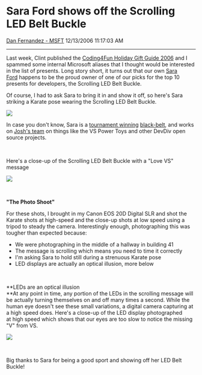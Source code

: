 <div id="page">

# Sara Ford shows off the Scrolling LED Belt Buckle

[Dan Fernandez -
MSFT](https://social.msdn.microsoft.com/profile/Dan%20Fernandez%20-%20MSFT)
12/13/2006 11:17:03 AM

-----

<div id="content">

Last week, Clint published the [Coding4Fun Holiday Gift
Guide 2006](http://msdn.microsoft.com/coding4fun/events/holidays/article.aspx?articleid=1228621&title=Holiday+Gift+Guide+2006)
and I spammed some internal Microsoft aliases that I thought would be
interested in the list of presents. Long story short, it turns out that
our own [Sara Ford](http://blogs.msdn.com/saraford) happens to be the
proud owner of one of our picks for the top 10 presents for developers,
the Scrolling LED Belt Buckle.

Of course, I had to ask Sara to bring it in and show it off, so here's
Sara striking a Karate pose wearing the Scrolling LED Belt
Buckle.

![](https://msdnshared.blob.core.windows.net/media/TNBlogsFS/BlogFileStorage/blogs_msdn/danielfe/WindowsLiveWriter/SaraFordshowsofftheScrollingLEDBeltBuckl_746F/sara%5B4%5D.jpg)

In case you don't know, Sara is a [tournament
winning](http://blogs.msdn.com/saraford/archive/2006/10/23/karate-tournament-results.aspx)
[black-belt](http://blogs.msdn.com/saraford/archive/2006/01/18/514720.aspx),
and works on [Josh's team](http://blogs.msdn.com/jledgard/) on things
like the VS Power Toys and other DevDiv open source projects.  

 

Here's a close-up of the Scrolling LED Belt Buckle with a "Love VS"
message

![](https://msdnshared.blob.core.windows.net/media/TNBlogsFS/BlogFileStorage/blogs_msdn/danielfe/WindowsLiveWriter/SaraFordshowsofftheScrollingLEDBeltBuckl_746F/buckle1%5B4%5D.jpg)

 

**"The Photo Shoot"**

For these shots, I brought in my Canon EOS 20D Digital SLR and shot the
Karate shots at high-speed and the close-up shots at low speed using a
tripod to steady the camera. Interestingly enough, photographing this
was tougher than expected because:

  - We were photographing in the middle of a hallway in building 41
  - The message is scrolling which means you need to time it correctly
  - I'm asking Sara to hold still during a strenuous Karate pose
  - LED displays are actually an optical illusion, more below

 

**LEDs are an optical illusion  
**At any point in time, any portion of the LEDs in the scrolling message
will be actually turning themselves on and off many times a second.
While the human eye doesn't see these small variations, a digital camera
capturing at a high speed does. Here's a close-up of the LED
display photographed at high speed which shows that our eyes are too
slow to notice the missing "V" from
VS.

![](https://msdnshared.blob.core.windows.net/media/TNBlogsFS/BlogFileStorage/blogs_msdn/danielfe/WindowsLiveWriter/SaraFordshowsofftheScrollingLEDBeltBuckl_746F/blink%5B4%5D.jpg)

 

Big thanks to Sara for being a good sport and showing off her LED Belt
Buckle\!

</div>

</div>
